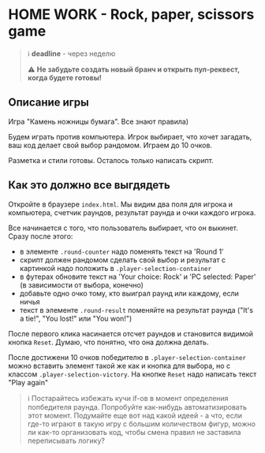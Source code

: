# HOME WORK - Rock, paper, scissors game

> :information_source: **deadline** - через неделю
>
> :warning: **Не забудьте создать новый бранч и открыть пул-реквест, когда будете готовы!**

## Описание игры

Игра "Камень ножницы бумага". Все знают правила)

Будем играть против компьютера. Игрок выбирает, что хочет загадать, ваш код делает свой выбор рандомом. Играем до 10 очков.

Разметка и стили готовы. Осталось только написать скрипт.

## Как это должно все выгдядеть

Откройте в браузере `index.html`. Мы видим два поля для игрока и компьютера, счетчик раундов, результат раунда и очки каждого игрока.

Все начинается с того, что пользователь выбирает, что он выкинет. Сразу после этого:

- в элементе `.round-counter` надо поменять текст на 'Round 1'
- скрипт должен рандомом сделать свой выбор и результат с картинкой надо положить в `.player-selection-container`
- в футерах обновите текст на 'Your choice: Rock' и 'PC selected: Paper' (в зависимости от выбора, конечно)
- добавьте одно очко тому, кто выиграл раунд или каждому, если ничья
- текст в элементе `.round-result` поменяйте на результат раунда ("It's a tie!", "You lost!" или "You won!")

После первого клика насинается отсчет раундов и становится видимой кнопка `Reset`. Думаю, что понятно, что она должна делать.

После достижени 10 очков победителю в `.player-selection-container` можно вставить элемент такой же как и кнопка для выбора, но с классом `.player-selection-victory`. На кнопке `Reset` надо написать текст "Play again"

> :information_source: Постарайтесь избежать кучи if-ов в момент определения попбедителя раунда. Попробуйте как-нибудь автоматизировать этот момент. Подумайте еще вот над какой идеей - а что, если где-то играют в такую игру с большим количеством фигур, можно ли как-то организовать код, чтобы смена правил не заставила переписывать логику?
